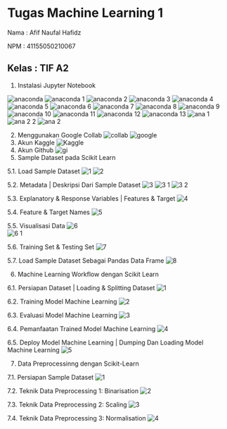 # Tugas Machine Learning 1
Nama		: Afif Naufal Hafidz

NPM		: 41155050210067

Kelas		: TIF A2
---
1.	Instalasi Jupyter Notebook

![anaconda](https://github.com/user-attachments/assets/199b4fa0-3000-46e8-abaa-2d553d012afb)
![anaconda 1](https://github.com/user-attachments/assets/97123802-4f10-435c-b26e-c5da16a7043c)
![anaconda 2](https://github.com/user-attachments/assets/0d517184-2875-424e-852d-a360cd5ac69f)
![anaconda 3](https://github.com/user-attachments/assets/7e0c98b8-1cb7-4754-9450-546da8a45e4f)
![anaconda 4](https://github.com/user-attachments/assets/25f20a8a-a578-43b6-bff2-b3e95b59980a)
![anaconda 5](https://github.com/user-attachments/assets/72fd94be-482c-4f03-804b-84b056442b3e)
![anaconda 6](https://github.com/user-attachments/assets/84b9870a-a3f6-4cfb-9a75-78fb74598d4a)
![anaconda 7](https://github.com/user-attachments/assets/3210e8a4-e700-4544-badb-8bcfa3eec7de)
![anaconda 8](https://github.com/user-attachments/assets/ada46310-04d8-4b01-9403-d52f2da3bda0)
![anaconda 9](https://github.com/user-attachments/assets/340c5ff5-02fd-4ab4-855c-98e449fd78b8)
![anaconda 10](https://github.com/user-attachments/assets/9c854726-ad7a-42b9-b3e3-13d6d984aeb0)
![anaconda 11](https://github.com/user-attachments/assets/f5e7afa9-958e-40bc-8c19-ef6becfa291c)
![anaconda 12](https://github.com/user-attachments/assets/162c1c50-d7f8-4b28-bb82-f4aa54c1bc58)
![anaconda 13](https://github.com/user-attachments/assets/4b616a81-0830-4623-ba7a-658348bb92c3)
![ana 1](https://github.com/user-attachments/assets/142cfe16-6dc2-42a1-a7ba-7f098bd4df54)
![ana 2 2](https://github.com/user-attachments/assets/12e843c4-1721-4d7d-b1aa-55e8e36c8ef5)
![ana 2](https://github.com/user-attachments/assets/6a2f80e8-d464-41d6-b25a-e1afa8b20d33)

2. Menggunakan Google Collab
![collab](https://github.com/user-attachments/assets/ebdaa4e4-7b23-4749-82de-f3a07806a310)
![google](https://github.com/user-attachments/assets/ee23fe03-d349-43fc-a2ad-bade16b6a877)
3. Akun Kaggle
![Kaggle](https://github.com/user-attachments/assets/a84df2e9-64a9-4b73-bc3a-58837abb67a3)
4. Akun Github
![gi](https://github.com/user-attachments/assets/df6d9f8f-4596-4fd9-973e-be86071cba08)  
5. Sample Dataset pada Scikit Learn

5.1.	 Load Sample Dataset
![1](https://github.com/user-attachments/assets/f9eeb6b6-df96-4c8f-8679-b96406e88058)
![2](https://github.com/user-attachments/assets/23821ee1-ef1e-4428-ba9a-364f7f3e5076)

5.2.	 Metadata | Deskripsi Dari Sample Dataset
![3](https://github.com/user-attachments/assets/b2457e6c-b967-4ef7-afde-362634910702)
![3 1](https://github.com/user-attachments/assets/0956b900-3ada-427e-b281-ca6011f8548d)
![3 2](https://github.com/user-attachments/assets/b4fd21c6-45c4-44fe-a9d9-c4a97d832cd9)
 
  
5.3.	 Explanatory & Response Variables | Features & Target
![4](https://github.com/user-attachments/assets/0ff2d061-30fd-486e-9c8c-934f0171db33) 

5.4.	 Feature & Target Names
![5](https://github.com/user-attachments/assets/7696be37-6430-4c8e-85f6-399e53824eaf) 

5.5.	 Visualisasi Data
![6](https://github.com/user-attachments/assets/981b1747-c5f2-49fa-a1c0-b41517dbe178)\
![6 1](https://github.com/user-attachments/assets/24a1de52-c3c9-4401-9ccb-1a1d9e4875ea)
 
5.6.	 Training Set & Testing Set
![7](https://github.com/user-attachments/assets/e134179c-f2ca-4540-93ee-2dbc447de88f)

5.7.	 Load Sample Dataset Sebagai Pandas Data Frame
![8](https://github.com/user-attachments/assets/2461892c-7fec-47ab-bbdc-38d7469e430d)
 
6.	Machine Learning Workflow dengan Scikit Learn

6.1.	 Persiapan Dataset | Loading & Splitting Dataset
![1](https://github.com/user-attachments/assets/6c609520-cdcb-44cc-8fd9-76cf6a87b6a7)

6.2.	 Training Model Machine Learning
![2](https://github.com/user-attachments/assets/950427cf-f3d3-4056-a39b-1aa2aa304543)
 
6.3.	 Evaluasi Model Machine Learning
![3](https://github.com/user-attachments/assets/06ab5ad1-c335-4d79-aa53-a92ef711167c)
  
6.4.	 Pemanfaatan Trained Model Machine Learning
![4](https://github.com/user-attachments/assets/726fa043-97a9-4788-8ae7-bacf7e34ef0e)
 
6.5.	 Deploy Model Machine Learning | Dumping Dan Loading Model Machine Learning
![5](https://github.com/user-attachments/assets/90336515-c98e-4f80-89cf-1a21f9d1a12c)
 
7.	Data Preprocessinng dengan Scikit-Learn

7.1.	 Persiapan Sample Dataset
![1](https://github.com/user-attachments/assets/edb04965-c525-4ed3-950d-516578803ec9)
 
7.2.	 Teknik Data Preprocessing 1: Binarisation
![2](https://github.com/user-attachments/assets/e1ba14da-a4af-40e7-8c14-78b71cf1d5aa)

7.3.	 Teknik Data Preprocessing 2: Scaling
![3](https://github.com/user-attachments/assets/ff13d1d8-65e8-4b77-95fe-8f178a0aef6a)

7.4.	 Teknik Data Preprocessing 3: Normalisation
![4](https://github.com/user-attachments/assets/e9bd60b5-0317-4aba-97b4-2ac3475bf249) 

